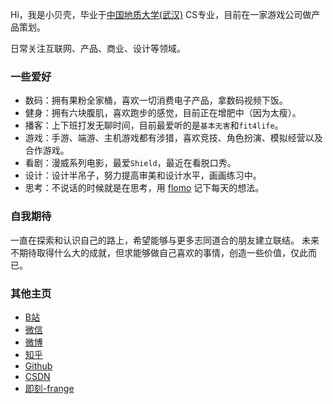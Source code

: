 Hi，我是小贝壳，毕业于[中国地质大学(武汉)](https://www.cug.edu.cn/) CS专业，目前在一家游戏公司做产品策划。

日常关注互联网、产品、商业、设计等领域。


### 一些爱好

- 数码：拥有果粉全家桶，喜欢一切消费电子产品，拿数码视频下饭。
- 健身：拥有六块腹肌，喜欢跑步的感觉，目前正在增肥中（因为太瘦）。
- 播客：上下班打发无聊时间，目前最爱听的是`基本无害`和`fit4life`。
- 游戏：手游、端游、主机游戏都有涉猎，喜欢竞技、角色扮演、模拟经营以及合作游戏。
- 看剧：漫威系列电影，最爱`Shield`，最近在看脱口秀。
- 设计：设计半吊子，努力提高审美和设计水平，画画练习中。
- 思考：不说话的时候就是在思考，用 [flomo](https://flomoapp.com/register2/?MTM5MDA) 记下每天的想法。


### 自我期待

一直在探索和认识自己的路上，希望能够与更多志同道合的朋友建立联结。
未来不期待取得什么大的成就，但求能够做自己喜欢的事情，创造一些价值，仅此而已。


### 其他主页

- [B站](https://space.bilibili.com/56294830)
- [微信](https://weixin.com)
- [微博](https://weibo.com/u/5015947604)
- [知乎](https://www.zhihu.com/people/risingsun-5)
- [Github](https://github.com/frangezone)
- [CSDN](https://blog.csdn.net/qq_40287093)
- [即刻-frange](https://web.okjike.com/)
